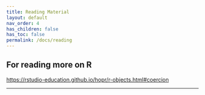 ```yaml
---
title: Reading Material
layout: default
nav_order: 4
has_children: false
has_toc: false
permalink: /docs/reading
---
```


## For reading more on R
https://rstudio-education.github.io/hopr/r-objects.html#coercion

----
[Just the Docs]: https://just-the-docs.github.io/just-the-docs/
[GitHub Pages]: https://docs.github.com/en/pages
[README]: https://github.com/just-the-docs/just-the-docs-template/blob/main/README.md
[Jekyll]: https://jekyllrb.com
[GitHub Pages / Actions workflow]: https://github.blog/changelog/2022-07-27-github-pages-custom-github-actions-workflows-beta/
[use this template]: https://github.com/just-the-docs/just-the-docs-template/generate
